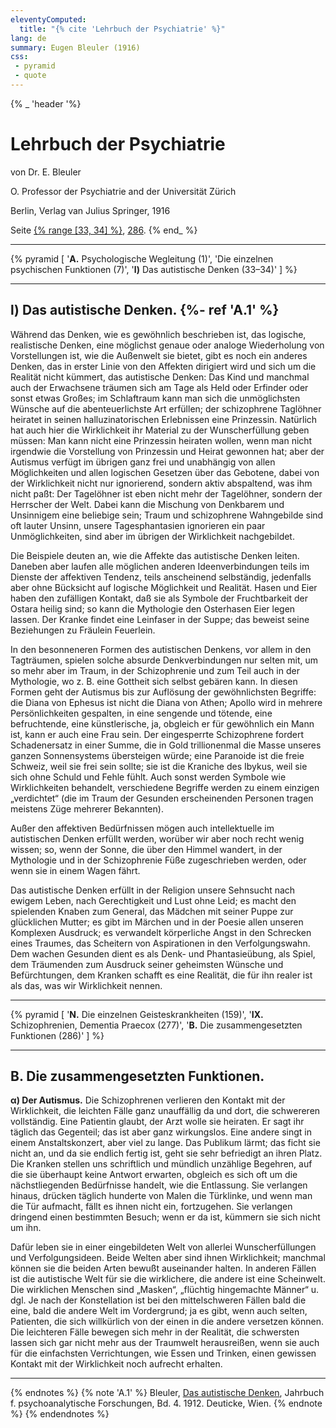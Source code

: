 ```yaml
---
eleventyComputed:
  title: "{% cite 'Lehrbuch der Psychiatrie' %}"
lang: de
summary: Eugen Bleuler (1916)
css: 
 - pyramid
 - quote
---
```


{% _ 'header '%}
  # Lehrbuch der Psychiatrie

  von Dr. E. Bleuler

  O. Professor der Psychiatrie and der Universität Zürich

  Berlin, Verlag van Julius Springer, 1916

  Seite 
  [{% range [33, 34] %}](#das-autistische-denken), 
  [286](#die-zusammengetzten-function).
{% end_ %}

***

{% pyramid [
 '<b>A.</b> Psychologische Wegleitung (1)',
 'Die einzelnen psychischen Funktionen (7)',
 '<b>l)</b> Das autistische Denken (33–34)'
] %}

***

## l) Das autistische Denken. {%- ref 'A.1' %} <!-- das-autistische-denken -->

Während das Denken, wie es gewöhnlich beschrieben ist, das logische, realistische Denken, eine möglichst genaue oder analoge Wiederholung von Vorstellungen ist, wie die Außenwelt sie bietet, gibt es noch ein anderes Denken, das in erster Linie von den Affekten dirigiert wird und sich um die Realität nicht kümmert, das autistische Denken: Das Kind und manchmal auch der Erwachsene träumen sich am Tage als Held oder Erfinder oder sonst etwas Großes; im Schlaftraum kann man sich die unmöglichsten Wünsche auf die abenteuerlichste Art erfüllen; der schizophrene Taglöhner heiratet in seinen halluzinatorischen Erlebnissen eine Prinzessin. Natürlich hat auch hier die Wirklichkeit ihr Material zu der Wunscherfüllung geben müssen: Man kann nicht eine Prinzessin heiraten wollen, wenn man nicht irgendwie die Vorstellung von Prinzessin und Heirat gewonnen hat; aber der Autismus verfügt im übrigen ganz frei und unabhängig von allen Möglichkeiten und allen logischen Gesetzen über das Gebotene, dabei von der Wirklichkeit nicht nur ignorierend, sondern aktiv abspaltend, was ihm nicht paßt: Der Tagelöhner ist eben nicht mehr der Tagelöhner, sondern der Herrscher der Welt. Dabei kann die Mischung von Denkbarem und Unsinnigem eine beliebige sein; Traum und schizophrene Wahngebilde sind oft lauter Unsinn, unsere Tagesphantasien ignorieren ein paar Unmöglichkeiten, sind aber im übrigen der Wirklichkeit nachgebildet. 

Die Beispiele deuten an, wie die Affekte das autistische Denken leiten. Daneben aber laufen alle möglichen anderen Ideenverbindungen teils im Dienste der affektiven Tendenz, teils anscheinend selbständig, jedenfalls aber ohne Bücksicht auf logische Möglichkeit und Realität. Hasen und Eier haben den zufälligen Kontakt, daß sie als Symbole der Fruchtbarkeit der Ostara heilig sind; so kann die Mythologie den Osterhasen Eier legen lassen. Der Kranke findet eine Leinfaser in der Suppe; das beweist seine Beziehungen zu Fräulein Feuerlein. 

In den besonneneren Formen des autistischen Denkens, vor allem in den Tagträumen, spielen solche absurde Denkverbindungen nur selten mit, um so mehr aber im Traum, in der Schizophrenie und zum Teil auch in der Mythologie, wo z. B. eine Gottheit sich selbst gebären kann. In diesen Formen geht der Autismus bis zur Auflösung der gewöhnlichsten Begriffe: die Diana von Ephesus ist nicht die Diana von Athen; Apollo wird in mehrere Persönlichkeiten gespalten, in eine sengende und tötende, eine befruchtende, eine künstlerische, ja, obgleich er für gewöhnlich ein Mann ist, kann er auch eine Frau sein. Der eingesperrte Schizophrene fordert Schadenersatz in einer Summe, die in Gold trillionenmal die Masse unseres ganzen Sonnensystems übersteigen würde; eine Paranoide ist die freie Schweiz, weil sie frei sein sollte; sie ist die Kraniche des Ibykus, weil sie sich ohne Schuld und Fehle fühlt. Auch sonst werden Symbole wie Wirklichkeiten behandelt, verschiedene Begriffe werden zu einem einzigen „verdichtet“ (die im Traum der Gesunden erscheinenden Personen tragen meistens Züge mehrerer Bekannten). 

Außer den affektiven Bedürfnissen mögen auch intellektuelle im autistischen Denken erfüllt werden, worüber wir aber noch recht wenig wissen; so, wenn der Sonne, die über den Himmel wandert, in der Mythologie und in der Schizophrenie Füße zugeschrieben werden, oder wenn sie in einem Wagen fährt. 

Das autistische Denken erfüllt in der Religion unsere Sehnsucht nach ewigem Leben, nach Gerechtigkeit und Lust ohne Leid; es macht den spielenden Knaben zum General, das Mädchen mit seiner Puppe zur glücklichen Mutter; es gibt im Märchen und in der Poesie allen unseren Komplexen Ausdruck; es verwandelt körperliche Angst in den Schrecken eines Traumes, das Scheitern von Aspirationen in den Verfolgungswahn. Dem wachen Gesunden dient es als Denk- und Phantasieübung, als Spiel, dem Träumenden zum Ausdruck seiner geheimsten Wünsche und Befürchtungen, dem Kranken schafft es eine Realität, die für ihn realer ist als das, was wir Wirklichkeit nennen. 

***

{% pyramid [
 '<b>N.</b> Die einzelnen Geisteskrankheiten (159)',
 '<b>IX.</b> Schizophrenien, Dementia Praecox (277)',
 '<b>B.</b> Die zusammengesetzten Funktionen (286)'
] %}

***

## B. Die zusammengesetzten Funktionen.  <!-- die-zusammengetzten-function -->

<b>α) Der Autismus.</b> Die Schizophrenen verlieren den Kontakt mit der Wirklichkeit, die leichten Fälle ganz unauffällig da und dort, die schwereren vollständig. Eine Patientin glaubt, der Arzt wolle sie heiraten. Er sagt ihr täglich das Gegenteil; das ist aber ganz wirkungslos. Eine andere singt in einem Anstaltskonzert, aber viel zu lange. Das Publikum lärmt; das ficht sie nicht an, und da sie endlich fertig ist, geht sie sehr befriedigt an ihren Platz. Die Kranken stellen uns schriftlich und mündlich unzählige Begehren, auf die sie überhaupt keine Antwort erwarten, obgleich es sich oft um die nächstliegenden Bedürfnisse handelt, wie die Entlassung. Sie verlangen hinaus, drücken täglich hunderte von Malen die Türklinke, und wenn man die Tür aufmacht, fällt es ihnen nicht ein, fortzugehen. Sie verlangen dringend einen bestimmten Besuch; wenn er da ist, kümmern sie sich nicht um ihn. 

Dafür leben sie in einer eingebildeten Welt von allerlei Wunscherfüllungen und Verfolgungsideen. Beide Welten aber sind ihnen Wirklichkeit; manchmal können sie die beiden Arten bewußt auseinander halten. In anderen Fällen ist die autistische Welt für sie die wirklichere, die andere ist eine Scheinwelt. Die wirklichen Menschen sind „Masken“, „flüchtig hingemachte Männer“ u. dgl. Je nach der Konstellation ist bei den mittelschweren Fällen bald die eine, bald die andere Welt im Vordergrund; ja es gibt, wenn auch selten, Patienten, die sich willkürlich von der einen in die andere versetzen können. Die leichteren Fälle bewegen sich mehr in der Realität, die schwersten lassen sich gar nicht mehr aus der Traumwelt herausreißen, wenn sie auch für die einfachsten Verrichtungen, wie Essen und Trinken, einen gewissen Kontakt mit der Wirklichkeit noch aufrecht erhalten.

*** 

{% endnotes %}
  {% note 'A.1' %}
    Bleuler, 
    [Das autistische Denken](/!/das-autistische-denken/), 
    Jahrbuch f. psychoanalytische Forschungen, Bd. 4. 1912. Deuticke, Wien.
  {% endnote %}
{% endendnotes %}
